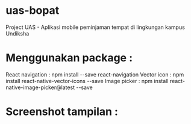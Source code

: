 # uas-bopat
Project UAS - Aplikasi mobile peminjaman tempat di lingkungan kampus Undiksha

# Menggunakan package :
React navigation : npm install --save react-navigation
Vector icon : npm install react-native-vector-icons --save
Image picker : npm install react-native-image-picker@latest --save

# Screenshot tampilan :
